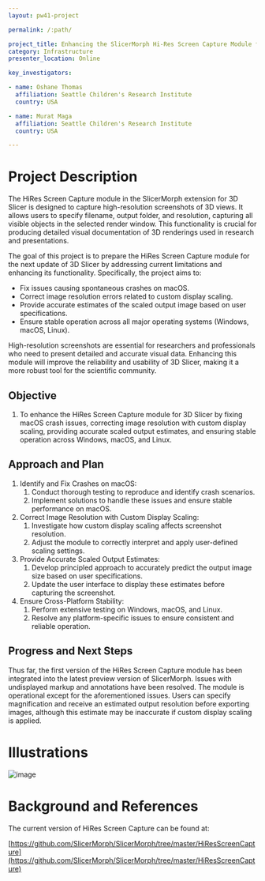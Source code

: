 ```yaml
---
layout: pw41-project

permalink: /:path/

project_title: Enhancing the SlicerMorph Hi-Res Screen Capture Module for 3D Slicer
category: Infrastructure
presenter_location: Online

key_investigators:

- name: Oshane Thomas
  affiliation: Seattle Children's Research Institute
  country: USA

- name: Murat Maga
  affiliation: Seattle Children's Research Institute
  country: USA

---
```


# Project Description

<!-- Add a short paragraph describing the project. -->


The HiRes Screen Capture module in the SlicerMorph extension for 3D Slicer is designed to capture high-resolution screenshots of 3D views. It allows users to specify filename, output folder, and resolution, capturing all visible objects in the selected render window. This functionality is crucial for producing detailed visual documentation of 3D renderings used in research and presentations.

The goal of this project is to prepare the HiRes Screen Capture module for the next update of 3D Slicer by addressing current limitations and enhancing its functionality. Specifically, the project aims to:

- Fix issues causing spontaneous crashes on macOS.
- Correct image resolution errors related to custom display scaling.
- Provide accurate estimates of the scaled output image based on user specifications.
- Ensure stable operation across all major operating systems (Windows, macOS, Linux).

High-resolution screenshots are essential for researchers and professionals who need to present detailed and accurate visual data. Enhancing this module will improve the reliability and usability of 3D Slicer, making it a more robust tool for the scientific community.



## Objective

<!-- Describe here WHAT you would like to achieve (what you will have as end result). -->


1. To enhance the HiRes Screen Capture module for 3D Slicer by fixing macOS crash issues, correcting image resolution with custom display scaling, providing accurate scaled output estimates, and ensuring stable operation across Windows, macOS, and Linux.



## Approach and Plan

<!-- Describe here HOW you would like to achieve the objectives stated above. -->


1. Identify and Fix Crashes on macOS:
    1. Conduct thorough testing to reproduce and identify crash scenarios.
    1. Implement solutions to handle these issues and ensure stable performance on macOS.
2. Correct Image Resolution with Custom Display Scaling:
    1. Investigate how custom display scaling affects screenshot resolution.
    1. Adjust the module to correctly interpret and apply user-defined scaling settings.
3. Provide Accurate Scaled Output Estimates:
    1. Develop principled approach to accurately predict the output image size based on user specifications.
    1. Update the user interface to display these estimates before capturing the screenshot.
4. Ensure Cross-Platform Stability:
    1. Perform extensive testing on Windows, macOS, and Linux.
    1. Resolve any platform-specific issues to ensure consistent and reliable operation.



## Progress and Next Steps

<!-- Update this section as you make progress, describing of what you have ACTUALLY DONE.
     If there are specific steps that you could not complete then you can describe them here, too. -->


Thus far, the first version of the HiRes Screen Capture module has been integrated into the latest preview version of SlicerMorph. Issues with undisplayed markup and annotations have been resolved. The module is operational except for the aforementioned issues. Users can specify magnification and receive an estimated output resolution before exporting images, although this estimate may be inaccurate if custom display scaling is applied.



# Illustrations

<!-- Add pictures and links to videos that demonstrate what has been accomplished. -->


![image](https://github.com/NA-MIC/ProjectWeek/assets/18602669/1d4fc9b0-357e-4f42-a08b-2cbb1a7cb075)




# Background and References

<!-- If you developed any software, include link to the source code repository.
     If possible, also add links to sample data, and to any relevant publications. -->


The current version of HiRes Screen Capture can be found at:

[https://github.com/SlicerMorph/SlicerMorph/tree/master/HiResScreenCapture](https://github.com/SlicerMorph/SlicerMorph/tree/master/HiResScreenCapture)

